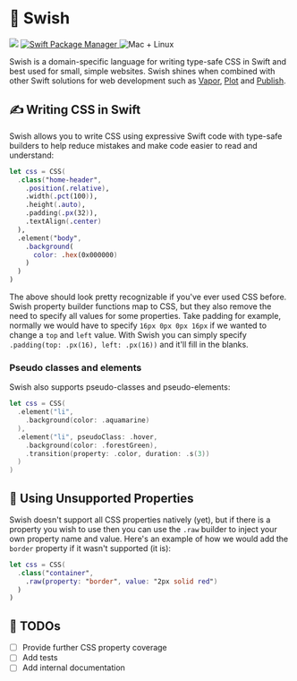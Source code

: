 # 🎨 Swish
<p>
    <img src="https://img.shields.io/badge/Swift-5.1-orange.svg" />
    <a href="https://swift.org/package-manager">
        <img src="https://img.shields.io/badge/swiftpm-compatible-brightgreen.svg?style=flat" alt="Swift Package Manager" />
    </a>
    <img src="https://img.shields.io/badge/platforms-mac+linux-brightgreen.svg?style=flat" alt="Mac + Linux" />
</p>

Swish is a domain-specific language for writing type-safe CSS in Swift and best used for small, simple websites. Swish shines when combined with other Swift solutions for web development such as [Vapor](https://github.com/vapor/vapor), [Plot](https://github.com/JohnSundell/Plot) and [Publish](https://github.com/JohnSundell/publish).

## ✍️ Writing CSS in Swift

Swish allows you to write CSS using expressive Swift code with type-safe builders to help reduce mistakes and make code easier to read and understand:

``` swift
let css = CSS(
  .class("home-header",
    .position(.relative),
    .width(.pct(100)),
    .height(.auto),
    .padding(.px(32)),
    .textAlign(.center)
  ),
  .element("body",
    .background(
      color: .hex(0x000000)
    )
  )
)
```

The above should look pretty recognizable if you've ever used CSS before. Swish property builder functions map to CSS, but they also remove the need to specify all values for some properties. Take padding for example, normally we would have to specify `16px 0px 0px 16px` if we wanted to change a `top` and `left` value. With Swish you can simply specify `.padding(top: .px(16), left: .px(16))` and it'll fill in the blanks.

### Pseudo classes and elements

Swish also supports pseudo-classes and pseudo-elements:

``` swift
let css = CSS(
  .element("li", 
    .background(color: .aquamarine)
  ),
  .element("li", pseudoClass: .hover,
    .background(color: .forestGreen),
    .transition(property: .color, duration: .s(3))
  )
)
```

## 🤔 Using Unsupported Properties

Swish doesn't support all CSS properties natively (yet), but if there is a property you wish to use then you can use the `.raw` builder to inject your own property name and value. Here's an example of how we would add the `border` property if it wasn't supported (it is):

``` swift
let css = CSS(
  .class("container",
    .raw(property: "border", value: "2px solid red")
  )
)
```

## 🔨 TODOs

- [ ] Provide further CSS property coverage
- [ ] Add tests
- [ ] Add internal documentation
